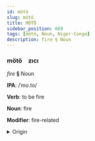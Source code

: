 ```yaml
---
id: mötö
slug: mötö
title: MÖTÖ
sidebar_position: 669
tags: [mötö, Noun, Niger-Congo]
description: fire § Noun
---
```


### mötö&emsp;<span kind="abugida">ƶıcı</span>

*fire* **§** Noun

**IPA**: /ˈmo.to/

**Verb**: to be fire

**Noun**: fire

**Modifier**: fire-related

<details>
    <summary>Origin</summary>
    Chichewa/Mwani/Ngungwel/Shona/Swahili moto /ˈmó.to/<br/>
    <em>Niger-Congo Language Family</em>
</details>